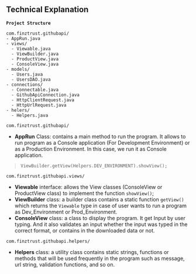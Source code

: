 ## Technical Explanation ##
**`Project Structure`**
```
com.finztrust.githubapi/
- AppRun.java
- views/
  - Viewable.java
  - ViewBuilder.java
  - ProductView.java
  - ConsoleView.java
- models/
  - Users.java
  - UsersDAO.java
- connections/
  - Connectable.java
  - GithubApiConnection.java
  - HttpClientRequest.java
  - HttpUrlRequest.java
- helers/
  - Helpers.java
```

`com.finztrust.githubapi/` 
- **AppRun** Class: contains a main method to run the program. It allows to run program as a Console application (For Development Environment) or as a Production Environment. In this case, we run it as Console application.
> ``` ViewBuilder.getView(Helpers.DEV_ENVIRONMENT).showView(); ```

`com.finztrust.githubapi.views/`
- **Viewable** interface: allows the View classes (ConsoleView or ProductView class) to implement the function `showView()`;
- **ViewBuilder** class: a builder class contains a static function `getView()` which returns the `Viewable` type in case of user wants to run a program as Dev_Environment or Prod_Environment.
- **ConsoleView** class: a class to display the program. It get Input by user typing. And it also validates an input whether the input was typed in the correct format, or contains in the downloaded data or not.

`com.finztrust.githubapi.helpers/`
- **Helpers** class: a utility class contains static strings, functions or methods that will be used frequently in the program such as message, url string, validation functions, and so on.
